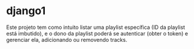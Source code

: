 # django1

Este projeto tem como intuito listar uma playlist específica (ID da playlist está imbutido), e o dono da playlist poderá se autenticar (obter o token) e gerenciar ela, adicionando ou removendo tracks.
